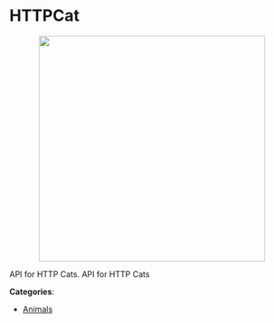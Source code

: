 # HTTPCat
<p align="center">
    <img width="400" src="https://raw.githubusercontent.com/apis-list/apis-list/apis/httpcat/logo_256x256.png" />
</p>

API for HTTP Cats.  API for HTTP Cats



**Categories**:

- [Animals](https://github.com/apis-list/apis-list#animals)



